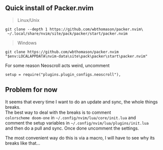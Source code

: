 ## Quick install of Packer.nvim

> Linux/Unix  

```
git clone --depth 1 https://github.com/wbthomason/packer.nvim\
 ~/.local/share/nvim/site/pack/packer/start/packer.nvim
```

> Windows  

```
git clone https://github.com/wbthomason/packer.nvim "$env:LOCALAPPDATA\nvim-data\site\pack\packer\start\packer.nvim"
```

For some reason Neoscroll acts weird, uncomment 
```
setup = require("plugins.plugin_configs.neoscroll"),
```

## Problem for now
It seems that every time I want to do an update and sync, the whole things breaks.  
The best way to deal with the breaks is to comment  
`colorscheme doom-one` in `~/.config/nvim/lua/core/init.lua` and  
comment the setup variables in `~/.config/nvim/lua/plugins/init.lua`  
and then do a pull and sync. Once done uncomment the settings.  

The most convenient way do this is via a macro, I will have to see why its breaks like that...  

